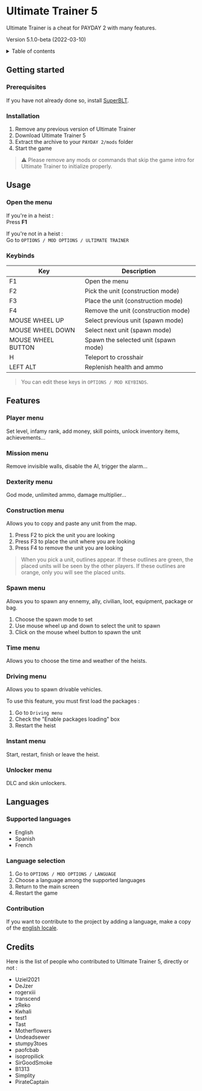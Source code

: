 # Ultimate Trainer 5

Ultimate Trainer is a cheat for PAYDAY 2 with many features.

Version 5.1.0-beta (2022-03-10)

<details>
    <summary>Table of contents</summary>
    <ol>
        <li><a href="#getting-started">Getting started</a></li>
        <li><a href="#usage">Usage</a></li>
        <li><a href="#features">Features</a></li>
        <li><a href="#languages">Languages</a></li>
        <li><a href="#credits">Credits</a></li>
    </ol>
</details>

## Getting started

### Prerequisites

If you have not already done so, install [SuperBLT](https://superblt.znix.xyz/).

### Installation

1. Remove any previous version of Ultimate Trainer
2. Download Ultimate Trainer 5
3. Extract the archive to your `PAYDAY 2/mods` folder
4. Start the game

> ⚠️ Please remove any mods or commands that skip the game intro for Ultimate Trainer to initialize properly.

## Usage

### Open the menu

If you're in a heist :  
Press **F1**

If you're not in a heist :  
Go to `OPTIONS / MOD OPTIONS / ULTIMATE TRAINER`

### Keybinds

| Key                | Description                          |
|--------------------|--------------------------------------|
| F1                 | Open the menu                        |
| F2                 | Pick the unit (construction mode)    |
| F3                 | Place the unit (construction mode)   |
| F4                 | Remove the unit (construction mode)  |
| MOUSE WHEEL UP     | Select previous unit (spawn mode)    |
| MOUSE WHEEL DOWN   | Select next unit (spawn mode)        |
| MOUSE WHEEL BUTTON | Spawn the selected unit (spawn mode) |
| H                  | Teleport to crosshair                |
| LEFT ALT           | Replenish health and ammo            |

> You can edit these keys in `OPTIONS / MOD KEYBINDS`.

## Features

### Player menu

Set level, infamy rank, add money, skill points, unlock inventory items, achievements...

### Mission menu

Remove invisible walls, disable the AI, trigger the alarm...

### Dexterity menu

God mode, unlimited ammo, damage multiplier...

### Construction menu

Allows you to copy and paste any unit from the map.

1. Press F2 to pick the unit you are looking
2. Press F3 to place the unit where you are looking
3. Press F4 to remove the unit you are looking

> When you pick a unit, outlines appear. If these outlines are green, the placed units will be seen by the other players. If these outlines are orange, only you will see the placed units.

### Spawn menu

Allows you to spawn any ennemy, ally, civilian, loot, equipment, package or bag.

1. Choose the spawn mode to set
2. Use mouse wheel up and down to select the unit to spawn
3. Click on the mouse wheel button to spawn the unit

### Time menu

Allows you to choose the time and weather of the heists.

### Driving menu

Allows you to spawn drivable vehicles.

To use this feature, you must first load the packages :

1. Go to `Driving menu`
2. Check the "Enable packages loading" box
3. Restart the heist

### Instant menu

Start, restart, finish or leave the heist.

### Unlocker menu

DLC and skin unlockers.

## Languages

### Supported languages

- English
- Spanish
- French

### Language selection

1. Go to `OPTIONS / MOD OPTIONS / LANGUAGE`
2. Choose a language among the supported languages
3. Return to the main screen
4. Restart the game

### Contribution

If you want to contribute to the project by adding a language, make a copy of the [english locale](https://github.com/pierre-josselin/payday-2-ultimate-trainer-5/blob/main/locales/en.json).

## Credits

Here is the list of people who contributed to Ultimate Trainer 5, directly or not :

- Uziel2021
- DeJzer
- rogerxiii
- transcend
- zReko
- Kwhali
- test1
- Tast
- Motherflowers
- Undeadsewer
- stumpy3toes
- paofcbab
- isopropilick
- SirGoodSmoke
- B1313
- Simplity
- PirateCaptain
